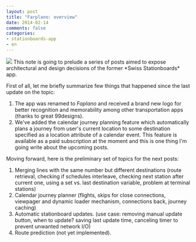 ```yaml
---
layout: post
title: "Farplano: overview"
date: 2014-02-14
comments: false
categories:
- stationboards-app
- en
---
```

<img src="https://lh4.ggpht.com/BUloY6vAaP6hTGvpN_8ASWJFEW2trFg28aPIy5iBDr407W6_18IJUbgHIKgEakX5Jw=w300-rw">
This note is going to prelude a series of posts aimed to expose architectural and design decisions
of the former *Swiss Stationboards* app.

First of all, let me briefly summarize few things that happened since the last update on the topic:

1. The app was renamed to *Faplano* and received a brand new logo for better
recognition and memorability among other transportation apps (thanks to great 99designs).
2. We've added the calendar journey planning feature
which automatically plans a journey from user's current location to
some destination specified as a location attribute of a calendar event.
This feature is available as a paid subscription at the moment and
this is one thing I'm going write about the upcoming posts.

Moving forward, here is the preliminary set of topics for the next posts:

1. Merging lines with the same number but different destinations (route retrieval, checking if schedules interleave, checking next station after current one, using a set vs. last destination variable, problem at terminal stations)
2. Calendar journey planner (flights, skips for close connections, viewpager and dynamic loader mechanism, connections back, journey caching)
3. Automatic stationboard updates. (use case: removing manual update button, when to update? saving last update time, canceling timer to prevent unwanted network I/O)
4. Route prediction (not yet implemented).

